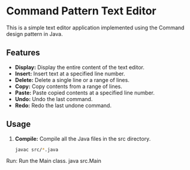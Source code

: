 # Command Pattern Text Editor

This is a simple text editor application implemented using the Command design pattern in Java.

## Features

- **Display:** Display the entire content of the text editor.
- **Insert:** Insert text at a specified line number.
- **Delete:** Delete a single line or a range of lines.
- **Copy:** Copy contents from a range of lines.
- **Paste:** Paste copied contents at a specified line number.
- **Undo:** Undo the last command.
- **Redo:** Redo the last undone command.

## Usage

1. **Compile:** Compile all the Java files in the src directory.
   ```bash
   javac src/*.java

Run: Run the Main class.
java src.Main